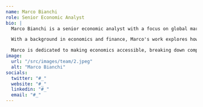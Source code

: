 ```yaml
---
name: Marco Bianchi
role: Senior Economic Analyst
bio: |
  Marco Bianchi is a senior economic analyst with a focus on global market trends, fiscal policy, and the future of finance. He has extensive experience in analyzing the factors that influence financial markets and the broader global economy, offering insights into market behavior and economic shifts.

  With a background in economics and finance, Marco's work explores how political and economic changes affect market stability, investment strategies, and economic growth. His analysis helps readers understand complex economic topics and their real-world implications for businesses, governments, and consumers alike.

  Marco is dedicated to making economics accessible, breaking down complex theories and trends into easily understandable concepts. He aims to equip readers with the knowledge they need to navigate the ever-evolving landscape of global finance.
image:
  url: "/src/images/team/2.jpeg"
  alt: "Marco Bianchi"
socials:
  twitter: "#_"
  website: "#_"
  linkedin: "#_"
  email: "#_"
---
```

